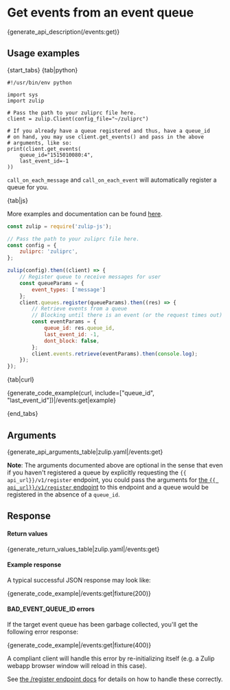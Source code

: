 # Get events from an event queue

{generate_api_description(/events:get)}

## Usage examples

{start_tabs}
{tab|python}

```
#!/usr/bin/env python

import sys
import zulip

# Pass the path to your zuliprc file here.
client = zulip.Client(config_file="~/zuliprc")

# If you already have a queue registered and thus, have a queue_id
# on hand, you may use client.get_events() and pass in the above
# arguments, like so:
print(client.get_events(
    queue_id="1515010080:4",
    last_event_id=-1
))
```

`call_on_each_message` and `call_on_each_event` will automatically register
a queue for you.

{tab|js}

More examples and documentation can be found [here](https://github.com/zulip/zulip-js).
```js
const zulip = require('zulip-js');

// Pass the path to your zuliprc file here.
const config = {
    zuliprc: 'zuliprc',
};

zulip(config).then((client) => {
    // Register queue to receive messages for user
    const queueParams = {
        event_types: ['message']
    };
    client.queues.register(queueParams).then((res) => {
        // Retrieve events from a queue
        // Blocking until there is an event (or the request times out)
        const eventParams = {
            queue_id: res.queue_id,
            last_event_id: -1,
            dont_block: false,
        };
        client.events.retrieve(eventParams).then(console.log);
    });
});
```

{tab|curl}

{generate_code_example(curl, include=["queue_id", "last_event_id"])|/events:get|example}

{end_tabs}

## Arguments

{generate_api_arguments_table|zulip.yaml|/events:get}

**Note**: The arguments documented above are optional in the sense that
even if you haven't registered a queue by explicitly requesting the
`{{ api_url}}/v1/register` endpoint, you could pass the arguments for
[the `{{ api_url}}/v1/register` endpoint](/api/register-queue) to this
endpoint and a queue would be registered in the absence of a `queue_id`.

## Response

#### Return values

{generate_return_values_table|zulip.yaml|/events:get}

#### Example response

A typical successful JSON response may look like:

{generate_code_example|/events:get|fixture(200)}

#### BAD_EVENT_QUEUE_ID errors

If the target event queue has been garbage collected, you'll get the
following error response:

{generate_code_example|/events:get|fixture(400)}

A compliant client will handle this error by re-initializing itself
(e.g. a Zulip webapp browser window will reload in this case).

See [the /register endpoint docs](/api/register-queue) for details on how to
handle these correctly.

